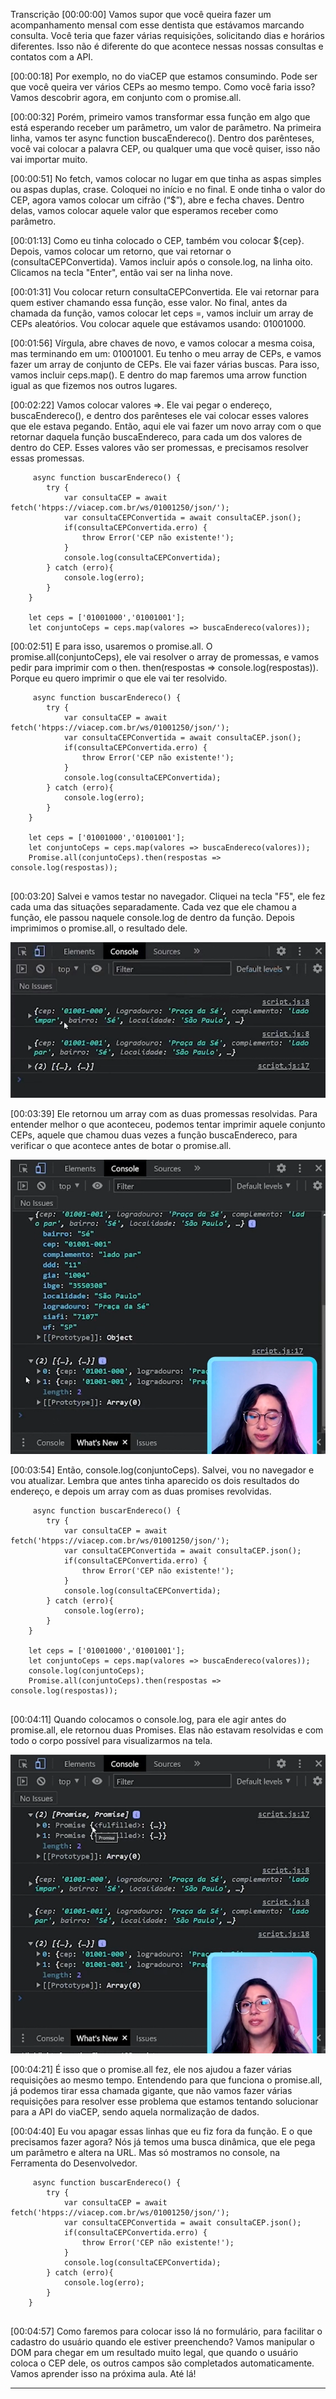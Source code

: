 Transcrição
[00:00:00] Vamos supor que você queira fazer um acompanhamento mensal com esse dentista que estávamos marcando consulta. Você teria que fazer várias requisições, solicitando dias e horários diferentes. Isso não é diferente do que acontece nessas nossas consultas e contatos com a API.

[00:00:18] Por exemplo, no do viaCEP que estamos consumindo. Pode ser que você queira ver vários CEPs ao mesmo tempo. Como você faria isso? Vamos descobrir agora, em conjunto com o promise.all.

[00:00:32] Porém, primeiro vamos transformar essa função em algo que está esperando receber um parâmetro, um valor de parâmetro. Na primeira linha, vamos ter async function buscaEndereco(). Dentro dos parênteses, você vai colocar a palavra CEP, ou qualquer uma que você quiser, isso não vai importar muito.

[00:00:51] No fetch, vamos colocar no lugar em que tinha as aspas simples ou aspas duplas, crase. Coloquei no início e no final. E onde tinha o valor do CEP, agora vamos colocar um cifrão (“$”), abre e fecha chaves. Dentro delas, vamos colocar aquele valor que esperamos receber como parâmetro.

[00:01:13] Como eu tinha colocado o CEP, também vou colocar ${cep}. Depois, vamos colocar um retorno, que vai retornar o (consultaCEPConvertida). Vamos incluir após o console.log, na linha oito. Clicamos na tecla "Enter", então vai ser na linha nove.

[00:01:31] Vou colocar return consultaCEPConvertida. Ele vai retornar para quem estiver chamando essa função, esse valor. No final, antes da chamada da função, vamos colocar let ceps =, vamos incluir um array de CEPs aleatórios. Vou colocar aquele que estávamos usando: 01001000.

[00:01:56] Vírgula, abre chaves de novo, e vamos colocar a mesma coisa, mas terminando em um: 01001001. Eu tenho o meu array de CEPs, e vamos fazer um array de conjunto de CEPs. Ele vai fazer várias buscas. Para isso, vamos incluir ceps.map(). E dentro do map faremos uma arrow function igual as que fizemos nos outros lugares.

[00:02:22] Vamos colocar valores =>. Ele vai pegar o endereço, buscaEndereco(), e dentro dos parênteses ele vai colocar esses valores que ele estava pegando. Então, aqui ele vai fazer um novo array com o que retornar daquela função buscaEndereco, para cada um dos valores de dentro do CEP. Esses valores vão ser promessas, e precisamos resolver essas promessas.

```
     async function buscarEndereco() {
        try {
            var consultaCEP = await fetch('htpps://viacep.com.br/ws/01001250/json/');
            var consultaCEPConvertida = await consultaCEP.json();
            if(consultaCEPConvertida.erro) {
                throw Error('CEP não existente!');
            }
            console.log(consultaCEPConvertida);
        } catch (erro){
            console.log(erro); 
        }
    }

    let ceps = ['01001000','01001001'];
    let conjuntoCeps = ceps.map(valores => buscaEndereco(valores));

```

[00:02:51] E para isso, usaremos o promise.all. O promise.all(conjuntoCeps), ele vai resolver o array de promessas, e vamos pedir para imprimir com o then. then(respostas => console.log(respostas)). Porque eu quero imprimir o que ele vai ter resolvido.

```
     async function buscarEndereco() {
        try {
            var consultaCEP = await fetch('htpps://viacep.com.br/ws/01001250/json/');
            var consultaCEPConvertida = await consultaCEP.json();
            if(consultaCEPConvertida.erro) {
                throw Error('CEP não existente!');
            }
            console.log(consultaCEPConvertida);
        } catch (erro){
            console.log(erro); 
        }
    }

    let ceps = ['01001000','01001001'];
    let conjuntoCeps = ceps.map(valores => buscaEndereco(valores));
    Promise.all(conjuntoCeps).then(respostas => console.log(respostas));
    
```

[00:03:20] Salvei e vamos testar no navegador. Cliquei na tecla "F5", ele fez cada uma das situações separadamente. Cada vez que ele chamou a função, ele passou naquele console.log de dentro da função. Depois imprimimos o promise.all, o resultado dele.

![Alt text](/img/promiseAll.png)

[00:03:39] Ele retornou um array com as duas promessas resolvidas. Para entender melhor o que aconteceu, podemos tentar imprimir aquele conjunto CEPs, aquele que chamou duas vezes a função buscaEndereco, para verificar o que acontece antes de botar o promise.all.

![Alt text](/img/promiseAll2.png)

[00:03:54] Então, console.log(conjuntoCeps). Salvei, vou no navegador e vou atualizar. Lembra que antes tinha aparecido os dois resultados do endereço, e depois um array com as duas promises revolvidas.

```
     async function buscarEndereco() {
        try {
            var consultaCEP = await fetch('htpps://viacep.com.br/ws/01001250/json/');
            var consultaCEPConvertida = await consultaCEP.json();
            if(consultaCEPConvertida.erro) {
                throw Error('CEP não existente!');
            }
            console.log(consultaCEPConvertida);
        } catch (erro){
            console.log(erro); 
        }
    }

    let ceps = ['01001000','01001001'];
    let conjuntoCeps = ceps.map(valores => buscaEndereco(valores));
    console.log(conjuntoCeps);
    Promise.all(conjuntoCeps).then(respostas => console.log(respostas));
    
```

[00:04:11] Quando colocamos o console.log, para ele agir antes do promise.all, ele retornou duas Promises. Elas não estavam resolvidas e com todo o corpo possível para visualizarmos na tela.

![Promise.All](/img/promise-all.png)

[00:04:21] É isso que o promise.all fez, ele nos ajudou a fazer várias requisições ao mesmo tempo. Entendendo para que funciona o promise.all, já podemos tirar essa chamada gigante, que não vamos fazer várias requisições para resolver esse problema que estamos tentando solucionar para a API do viaCEP, sendo aquela normalização de dados.

[00:04:40] Eu vou apagar essas linhas que eu fiz fora da função. E o que precisamos fazer agora? Nós já temos uma busca dinâmica, que ele pega um parâmetro e altera na URL. Mas só mostramos no console, na Ferramenta do Desenvolvedor.

```
     async function buscarEndereco() {
        try {
            var consultaCEP = await fetch('htpps://viacep.com.br/ws/01001250/json/');
            var consultaCEPConvertida = await consultaCEP.json();
            if(consultaCEPConvertida.erro) {
                throw Error('CEP não existente!');
            }
            console.log(consultaCEPConvertida);
        } catch (erro){
            console.log(erro); 
        }
    }
        
```

[00:04:57] Como faremos para colocar isso lá no formulário, para facilitar o cadastro do usuário quando ele estiver preenchendo? Vamos manipular o DOM para chegar em um resultado muito legal, que quando o usuário coloca o CEP dele, os outros campos são completados automaticamente. Vamos aprender isso na próxima aula. Até lá!
___